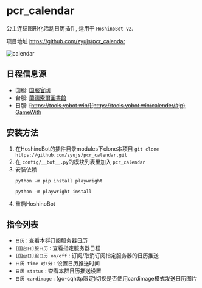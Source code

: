 # pcr_calendar

公主连结图形化活动日历插件, 适用于 `HoshinoBot v2`.

项目地址 <https://github.com/zyujs/pcr_calendar>

![calendar](https://user-images.githubusercontent.com/3376669/104091785-b476a080-52ba-11eb-9d0a-763cb29cc9b6.png)

## 日程信息源

- 国服: [国服官网](https://game.bilibili.com/pcr/#p8)
- 台服: [蘭德索爾圖書館](https://pcredivewiki.tw/)
- 日服: ~~[https://tools.yobot.win/](https://tools.yobot.win/calender/#jp)~~  [GameWith](https://gamewith.jp/pricone-re/)

## 安装方法

1. 在HoshinoBot的插件目录modules下clone本项目 `git clone https://github.com/zyujs/pcr_calendar.git`
1. 在 `config/__bot__.py`的模块列表里加入 `pcr_calendar`  
1. 安装依赖
    ```
    python -m pip install playwright  
    ```
    ```  
    python -m playwright install  
    ```   
1. 重启HoshinoBot

## 指令列表

- `日历` : 查看本群订阅服务器日历
- `[国台日]服日历` : 查看指定服务器日程
- `[国台日]服日历 on/off` : 订阅/取消订阅指定服务器的日历推送
- `日历 time 时:分` : 设置日历推送时间
- `日历 status` : 查看本群日历推送设置
- `日历 cardimage` : (go-cqhttp限定)切换是否使用cardimage模式发送日历图片
